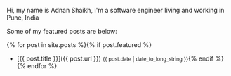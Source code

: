 Hi, my name is Adnan Shaikh, I'm a software engineer living and working in Pune, India

Some of my featured posts are below:

{% for post in site.posts %}{% if post.featured %}
- [{{ post.title }}]({{ post.url }}) <small>{{ post.date | date_to_long_string }}</small>{% endif %} {% endfor %}
